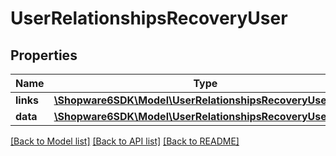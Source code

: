 # UserRelationshipsRecoveryUser

## Properties
Name | Type | Description | Notes
------------ | ------------- | ------------- | -------------
**links** | [**\Shopware6SDK\Model\UserRelationshipsRecoveryUserLinks**](UserRelationshipsRecoveryUserLinks.md) |  | [optional] 
**data** | [**\Shopware6SDK\Model\UserRelationshipsRecoveryUserData**](UserRelationshipsRecoveryUserData.md) |  | [optional] 

[[Back to Model list]](../../README.md#documentation-for-models) [[Back to API list]](../../README.md#documentation-for-api-endpoints) [[Back to README]](../../README.md)

